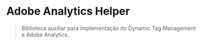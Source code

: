 # Adobe Analytics Helper

> Biblioteca auxiliar para implementação do Dynamic Tag Management e Adobe Analytics.